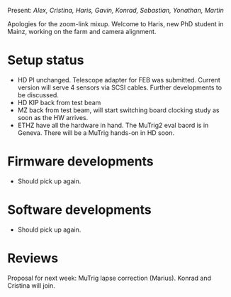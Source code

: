 Present: *Alex, Cristina, Haris, Gavin, Konrad, Sebastian, Yonathan, Martin*

Apologies for the zoom-link mixup. Welcome to Haris, new PhD student in Mainz, working on the farm and camera alignment.

# Setup status #
* HD PI unchanged. Telescope adapter for FEB was submitted. Current version will serve 4 sensors via SCSI cables. Further developments to be discussed.
* HD KIP back from test beam
* MZ back from test beam, will start switching board clocking study as soon as the HW arrives.
* ETHZ have all the hardware in hand. The MuTrig2 eval baord is in Geneva. There will be a MuTrig hands-on in HD soon.

# Firmware developments #
* Should pick up again.

# Software developments #
* Should pick up again.

# Reviews #

Proposal for next week: MuTrig lapse correction (Marius). Konrad and Cristina will join.
